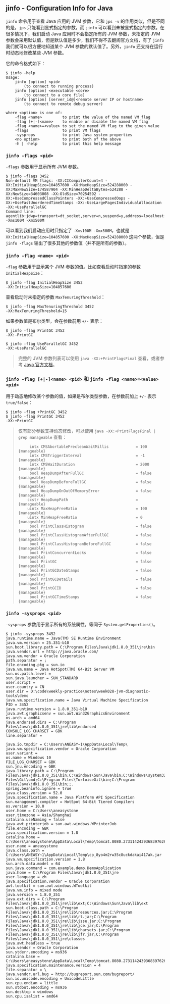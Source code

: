 ## jinfo - Configuration Info for Java

`jinfo` 命令用于查看 Java 应用的 JVM 参数，它和 `jps -v` 的作用类似，但是不同的是，`jps` 只能看到显式指定的参数，而 `jinfo` 可以看到未被显式指定的参数。在很多情况下，我们启动 Java 应用时不会指定所有的 JVM 参数，未指定的 JVM 参数会采用默认值，但是默认值是多少，我们不得不去翻阅官方文档，有了 `jinfo` 我们就可以很方便地知道某个 JVM 参数的默认值了。另外，`jinfo` 还支持在运行时动态地修改某些 JVM 参数。

它的命令格式如下：

```
$ jinfo -help
Usage:
    jinfo [option] <pid>
        (to connect to running process)
    jinfo [option] <executable <core>
        (to connect to a core file)
    jinfo [option] [server_id@]<remote server IP or hostname>
        (to connect to remote debug server)

where <option> is one of:
    -flag <name>         to print the value of the named VM flag
    -flag [+|-]<name>    to enable or disable the named VM flag
    -flag <name>=<value> to set the named VM flag to the given value
    -flags               to print VM flags
    -sysprops            to print Java system properties
    <no option>          to print both of the above
    -h | -help           to print this help message
```

### `jinfo -flags <pid>`

`-flags` 参数用于显示所有 JVM 参数。

```
$ jinfo -flags 3452
Non-default VM flags: -XX:CICompilerCount=4 -XX:InitialHeapSize=104857600 -XX:MaxHeapSize=524288000 -XX:MaxNewSize=174587904 -XX:MinHeapDeltaBytes=524288 -XX:NewSize=34603008 -XX:OldSize=70254592 -XX:+UseCompressedClassPointers -XX:+UseCompressedOops -XX:+UseFastUnorderedTimeStamps -XX:-UseLargePagesIndividualAllocation -XX:+UseParallelGC
Command line:  -agentlib:jdwp=transport=dt_socket,server=n,suspend=y,address=localhost:52443 -Xms100M -Xmx500M
```

可以看到我们启动应用时只指定了 `-Xms100M -Xmx500M`，也就是 `-XX:InitialHeapSize=104857600 -XX:MaxHeapSize=524288000` 这两个参数，但是 `jinfo -flags` 输出了很多其他的参数值（并不是所有的参数）。

### `jinfo -flag <name> <pid>`

`-flag` 参数用于显示某个 JVM 参数的值。比如查看启动时指定的参数 `InitialHeapSize`：

```
$ jinfo -flag InitialHeapSize 3452
-XX:InitialHeapSize=104857600
```

查看启动时未指定的参数 `MaxTenuringThreshold`：

```
$ jinfo -flag MaxTenuringThreshold 3452
-XX:MaxTenuringThreshold=15
```

如果参数值是布尔类型，会在参数前用 `+/-` 表示：

```
$ jinfo -flag PrintGC 3452
-XX:-PrintGC

$ jinfo -flag UseParallelGC 3452
-XX:+UseParallelGC
```

> 完整的 JVM 参数列表可以使用 `java -XX:+PrintFlagsFinal` 查看，或者参考 [Java 官方文档](https://docs.oracle.com/javase/8/docs/technotes/tools/windows/java.html)。

### `jinfo -flag [+|-]<name> <pid>` 和 `jinfo -flag <name>=<value> <pid>`

用于动态地修改某个参数的值，如果是布尔类型参数，在参数前加上 `+/-` 表示 `true/false`：

```
$ jinfo -flag +PrintGC 3452
$ jinfo -flag PrintGC 3452
-XX:+PrintGC
```

> 仅有部分参数支持动态修改，可以使用 `java -XX:+PrintFlagsFinal | grep manageable` 查看：
>
> ```
>      intx CMSAbortablePrecleanWaitMillis            = 100                                 {manageable}
>      intx CMSTriggerInterval                        = -1                                  {manageable}
>      intx CMSWaitDuration                           = 2000                                {manageable}
>      bool HeapDumpAfterFullGC                       = false                               {manageable}
>      bool HeapDumpBeforeFullGC                      = false                               {manageable}
>      bool HeapDumpOnOutOfMemoryError                = false                               {manageable}
>     ccstr HeapDumpPath                              =                                     {manageable}
>     uintx MaxHeapFreeRatio                          = 100                                 {manageable}
>     uintx MinHeapFreeRatio                          = 0                                   {manageable}
>      bool PrintClassHistogram                       = false                               {manageable}
>      bool PrintClassHistogramAfterFullGC            = false                               {manageable}
>      bool PrintClassHistogramBeforeFullGC           = false                               {manageable}
>      bool PrintConcurrentLocks                      = false                               {manageable}
>      bool PrintGC                                   = false                               {manageable}
>      bool PrintGCDateStamps                         = false                               {manageable}
>      bool PrintGCDetails                            = false                               {manageable}
>      bool PrintGCID                                 = false                               {manageable}
>      bool PrintGCTimeStamps                         = false                               {manageable}
> ```

### `jinfo -sysprops <pid>`

`-sysprops` 参数用于显示所有的系统属性，等同于 `System.getProperties()`。

```
$ jinfo -sysprops 3452
java.runtime.name = Java(TM) SE Runtime Environment
java.vm.version = 25.351-b10
sun.boot.library.path = C:\Program Files\Java\jdk1.8.0_351\jre\bin
java.vendor.url = http://java.oracle.com/
java.vm.vendor = Oracle Corporation
path.separator = ;
file.encoding.pkg = sun.io
java.vm.name = Java HotSpot(TM) 64-Bit Server VM
sun.os.patch.level =
sun.java.launcher = SUN_STANDARD
user.script =
user.country = CN
user.dir = D:\code\weekly-practice\notes\week028-jvm-diagnostic-tools\demo
java.vm.specification.name = Java Virtual Machine Specification
PID = 3452
java.runtime.version = 1.8.0_351-b10
java.awt.graphicsenv = sun.awt.Win32GraphicsEnvironment
os.arch = amd64
java.endorsed.dirs = C:\Program Files\Java\jdk1.8.0_351\jre\lib\endorsed
CONSOLE_LOG_CHARSET = GBK
line.separator =

java.io.tmpdir = C:\Users\ANEASY~1\AppData\Local\Temp\
java.vm.specification.vendor = Oracle Corporation
user.variant =
os.name = Windows 10
FILE_LOG_CHARSET = GBK
sun.jnu.encoding = GBK
java.library.path = C:\Program Files\Java\jdk1.8.0_351\bin;C:\Windows\Sun\Java\bin;C:\Windows\system32;C:\Windows;C:\Windows\system32;C:\Windows;C:\Windows\System32\Wbem;C:\Windows\System32\WindowsPowerShell\v1.0\;C:\Windows\System32\OpenSSH\;C:\Program Files\Git\cmd;C:\Program Files\TortoiseGit\bin;C:\Program Files\Java\jdk1.8.0_351\bin;;.
spring.beaninfo.ignore = true
java.class.version = 52.0
java.specification.name = Java Platform API Specification
sun.management.compiler = HotSpot 64-Bit Tiered Compilers
os.version = 10.0
user.home = C:\Users\aneasystone
user.timezone = Asia/Shanghai
catalina.useNaming = false
java.awt.printerjob = sun.awt.windows.WPrinterJob
file.encoding = GBK
java.specification.version = 1.8
catalina.home = C:\Users\aneasystone\AppData\Local\Temp\tomcat.8080.2731142439368397626
user.name = aneasystone
java.class.path = C:\Users\ANEASY~1\AppData\Local\Temp\cp_8yo4m2rw35c8uckdakai417ak.jar
java.vm.specification.version = 1.8
sun.arch.data.model = 64
sun.java.command = com.example.demo.DemoApplication
java.home = C:\Program Files\Java\jdk1.8.0_351\jre
user.language = zh
java.specification.vendor = Oracle Corporation
awt.toolkit = sun.awt.windows.WToolkit
java.vm.info = mixed mode
java.version = 1.8.0_351
java.ext.dirs = C:\Program Files\Java\jdk1.8.0_351\jre\lib\ext;C:\Windows\Sun\Java\lib\ext
sun.boot.class.path = C:\Program Files\Java\jdk1.8.0_351\jre\lib\resources.jar;C:\Program Files\Java\jdk1.8.0_351\jre\lib\rt.jar;C:\Program Files\Java\jdk1.8.0_351\jre\lib\jsse.jar;C:\Program Files\Java\jdk1.8.0_351\jre\lib\jce.jar;C:\Program Files\Java\jdk1.8.0_351\jre\lib\charsets.jar;C:\Program Files\Java\jdk1.8.0_351\jre\lib\jfr.jar;C:\Program Files\Java\jdk1.8.0_351\jre\classes
java.awt.headless = true
java.vendor = Oracle Corporation
sun.stderr.encoding = ms936
catalina.base = C:\Users\aneasystone\AppData\Local\Temp\tomcat.8080.2731142439368397626
java.specification.maintenance.version = 4
file.separator = \
java.vendor.url.bug = http://bugreport.sun.com/bugreport/
sun.io.unicode.encoding = UnicodeLittle
sun.cpu.endian = little
sun.stdout.encoding = ms936
sun.desktop = windows
sun.cpu.isalist = amd64
```
